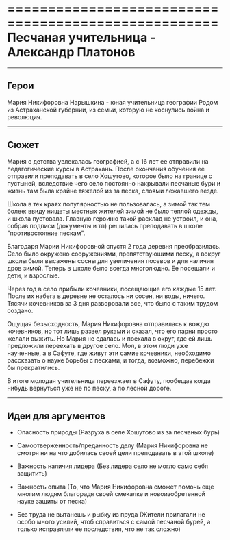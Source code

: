 ====================================================
Песчаная учительница - Александр Платонов
====================================================

----------------------------------------------------
Герои
----------------------------------------------------

Мария Никифоровна Нарышкина - юная учительница географии
    Родом из Астраханской губернии, из семьи, которую не коснулись война и революция. 

----------------------------------------------------
Сюжет
----------------------------------------------------

Мария с детства увлекалась географией, а с 16 лет ее отправили на педагогические курсы в Астрахань. После окончания обучения ее отправили преподавать в село Хошутово, которое было на границе с пустыней, вследствие чего село постоянно накрывали песчаные бури и жизнь там была крайне тяжелой из за песка, слоями лежавшего везде.

Школа в тех краях популярностью не пользовалась, а зимой так тем более: ввиду нищеты местных жителей зимой не было теплой одежды, и школа пустовала. Главную героиню такой расклад не устроил, и она, собрав подписи (документы и тп) решилась преподавать в школе "противостояние пескам". 

Благодаря Марии Никифоровной спустя 2 года деревня преобразилась. Село было окружено сооружениями, препятствующими песку, а вокруг школы были высажены сосны для увеличения посевов и для наличия дров зимой. Теперь в школе было всегда многолюдно. Ее посещали и дети, и взрослые.

Через год в село прибыли кочевники, посещающие его каждые 15 лет. После их набега в деревне не осталось ни сосен, ни воды, ничего. Тясячи кочевников за 3 дня разворовали все, что было с таким трудом создано.

Ощущая безысходность, Мария Никифоровна отправилась к вождю кочевников, но тот лишь развел руками и сказал, что его парни просто желали выжить. Но Мария не сдалась и поехала в округ, где ей лишь предложили переехать в другое село. Мол, в этом люди уже наученные, а в Сафуте, где живут эти самие кочевники, необходимо рассказать о науке борьбы с песками, и тогда, возможно, перебежки бы прекратились. 

В итоге молодая учительница переезжает в Сафуту, пообещав когда нибудь вернуться уже не по песку, а по лесной дороге.

----------------------------------------------------
Идеи для аргументов
----------------------------------------------------

- Опасность природы (Разруха в селе Хошутово из за песчаных бурь)

- Самоотверженность/преданность делу (Мария Никифоровна не смотря ни на что добилась своей цели преподавать в этой школе)

- Важность наличия лидера (Без лидера село не могло само себя защитить)

- Важность опыта (То, что Мария Никифоровна сможет помочь еще многим людям благорадя своей смекалке и новоизобретенной науке защиты от песка)

- Без труда не вытанешь и рыбку из пруда (Жители прилагали не особо много усилий, чтоб справиться с самой песчаной бурей, а только исправляли ее последствия, что не так сложно)
